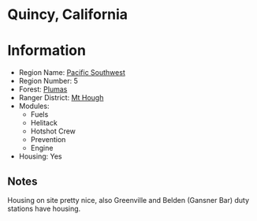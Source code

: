 
Quincy, California
==================
  
# Information  
* Region Name: [Pacific Southwest]()  
* Region Number: 5  
* Forest: [Plumas](http://www.fs.usda.gov/plumas/)  
* Ranger District: [Mt Hough]()  
* Modules:  
  - Fuels  
  - Helitack  
  - Hotshot Crew  
  - Prevention  
  - Engine  
* Housing: Yes  
  
## Notes

Housing on site pretty nice, also Greenville and Belden (Gansner Bar) duty stations have housing.